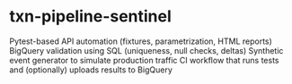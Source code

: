 # txn-pipeline-sentinel
Pytest-based API automation (fixtures, parametrization, HTML reports)  BigQuery validation using SQL (uniqueness, null checks, deltas)  Synthetic event generator to simulate production traffic  CI workflow that runs tests and (optionally) uploads results to BigQuery
